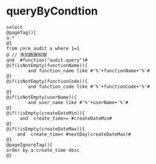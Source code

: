 queryByCondtion
===

    select 
    @pageTag(){
    a.*
    @}
    from core_audit a where 1=1 
    @ // 添加数据权限
    and  #function("audit.query")#
    @if(isNotEmpty(functionName)){
    		and function_name like #'%'+functionName+'%'#
    @}
    @if(isNotEmpty(functionCode)){
    		and function_code like #'%'+functionCode+'%'#
    @}
    @if(isNotEmpty(userName)){
    		and user_name like #'%'+userName+'%'#
    @}
    @if(!isEmpty(createDateMin)){
         and  create_time>= #createDateMin#
    @}
    @if(!isEmpty(createDateMax)){
        and  create_time< #nextDay(createDateMax)#
    @}
    @pageIgnoreTag(){
    order by a.create_time desc
    @}
    
	
